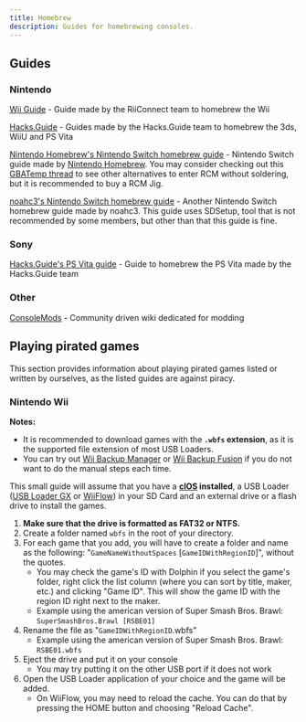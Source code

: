 ```yaml
---
title: Homebrew
description: Guides for homebrewing consoles.
---
```


## Guides

### Nintendo

[Wii Guide](https://wii.guide) - Guide made by the RiiConnect team to homebrew the Wii

[Hacks.Guide](https://hacks.guide/) - Guides made by the Hacks.Guide team to homebrew the 3ds, WiiU and PS Vita

[Nintendo Homebrew's Nintendo Switch homebrew guide](https://nh-server.github.io/switch-guide/) - Nintendo Switch guide made by [Nintendo Homebrew](https://discord.gg/C29hYvh). You may consider checking out this [GBATemp thread](https://gbatemp.net/threads/the-ultimate-list-of-mods-to-enter-rcm.502145/) to see other alternatives to enter RCM without soldering, but it is recommended to buy a RCM Jig.

[noahc3's Nintendo Switch homebrew guide](https://switch.homebrew.guide/) - Another Nintendo Switch homebrew guide made by noahc3. This guide uses SDSetup, tool that is not recommended by some members, but other than that this guide is fine.

### Sony

[Hacks.Guide's PS Vita guide](https://vita.hacks.guide/) - Guide to homebrew the PS Vita made by the Hacks.Guide team

### Other

[ConsoleMods](https://consolemods.org/) - Community driven wiki dedicated for modding


## Playing pirated games
This section provides information about playing pirated games listed or written by ourselves, as the listed guides are against piracy.

### Nintendo Wii
**Notes:**
- It is recommended to download games with the **`.wbfs` extension**, as it is the supported file extension of most USB Loaders. 
- You can try out [Wii Backup Manager](https://wii.guide/wiibackupmanager) or [Wii Backup Fusion](https://github.com/larsenv/Wii-Backup-Fusion) if you do not want to do the manual steps each time.

This small guide will assume that you have a **[cIOS](https://wii.guide/cios) installed**, a USB Loader ([USB Loader GX](https://wii.guide/usbloadergx) or [WiiFlow](https://wii.guide/wiiflow)) in your SD Card and an external drive or a flash drive to install the games.

1. **Make sure that the drive is formatted as FAT32 or NTFS.**
2. Create a folder named `wbfs` in the root of your directory.
3. For each game that you add, you will have to create a folder and name as the following: "`GameNameWithoutSpaces` [`GameIDWithRegionID`]", without the quotes.
    - You may check the game's ID with Dolphin if you select the game's folder, right click the list column (where you can sort by title, maker, etc.) and clicking "Game ID". This will show the game ID with the region ID right next to the maker.
    - Example using the american version of Super Smash Bros. Brawl: `SuperSmashBros.Brawl [RSBE01]`
4. Rename the file as "`GameIDWithRegionID`.wbfs"
    - Example using the american version of Super Smash Bros. Brawl: `RSBE01.wbfs`
5. Eject the drive and put it on your console
    - You may try putting it on the other USB port if it does not work
6. Open the USB Loader application of your choice and the game will be added.
    - On WiiFlow, you may need to reload the cache. You can do that by pressing the HOME button and choosing "Reload Cache".